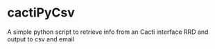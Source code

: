 cactiPyCsv
==========

A simple python script to retrieve info from an Cacti interface RRD and output to csv and email 
